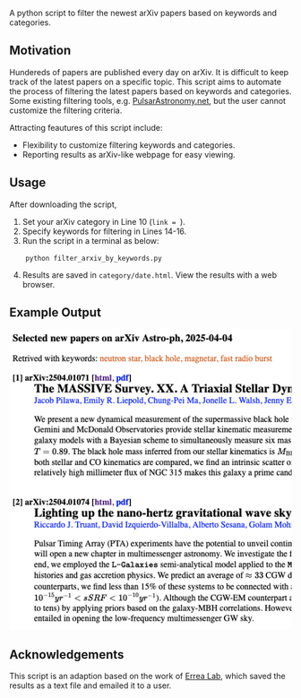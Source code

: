 
A python script to filter the newest arXiv papers based on keywords and categories. 

## Motivation
Hundereds of papers are published every day on arXiv. It is difficult to keep track of the latest papers on a specific topic. This script aims to automate the process of filtering the latest papers based on keywords and categories. Some existing filtering tools, e.g. [PulsarAstronomy.net](https://www.pulsarastronomy.net/pulsar/), but the user cannot customize the filtering criteria. 

Attracting feautures of this script include:
- Flexibility to customize filtering keywords and categories.
- Reporting results as arXiv-like webpage for easy viewing.

## Usage
After downloading the script,

1. Set your arXiv category in Line 10 (`link = `).
2. Specify keywords for filtering in Lines 14-16.
3. Run the script in a terminal as below:
```
    python filter_arxiv_by_keywords.py
```
4. Results are saved in `category/date.html`. View the results with a web browser.

## Example Output
![Effects of the script](https://github.com/pulsar-xliu/filter_arxiv_by_keywords/blob/main/example_output.png)

## Acknowledgements
This script is an adaption based on the work of [Errea Lab](https://cfm.ehu.es/errealab/blog/python-script-to-filter-the-arxiv-and-get-an-email-daily/), which saved the results as a text file and emailed it to a user.
